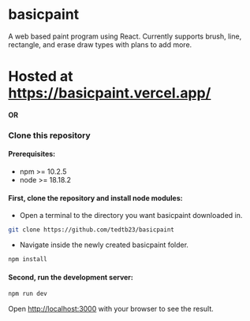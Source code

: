 # basicpaint

A web based paint program using React. Currently supports brush, line, rectangle, and erase draw types with plans to add more.

# Hosted at https://basicpaint.vercel.app/

**OR**

### Clone this repository

#### Prerequisites:

* npm >= 10.2.5
* node >= 18.18.2

#### First, clone the repository and install node modules:

* Open a terminal to the directory you want basicpaint downloaded in.
```bash
git clone https://github.com/tedtb23/basicpaint
```
* Navigate inside the newly created basicpaint folder.
```bash
npm install
```

#### Second, run the development server:

```bash
npm run dev
```

Open [http://localhost:3000](http://localhost:3000) with your browser to see the result.
